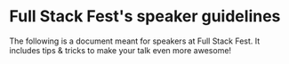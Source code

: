 # Full Stack Fest's speaker guidelines

The following is a document meant for speakers at Full Stack Fest. It includes tips & tricks to make your talk even more awesome!

